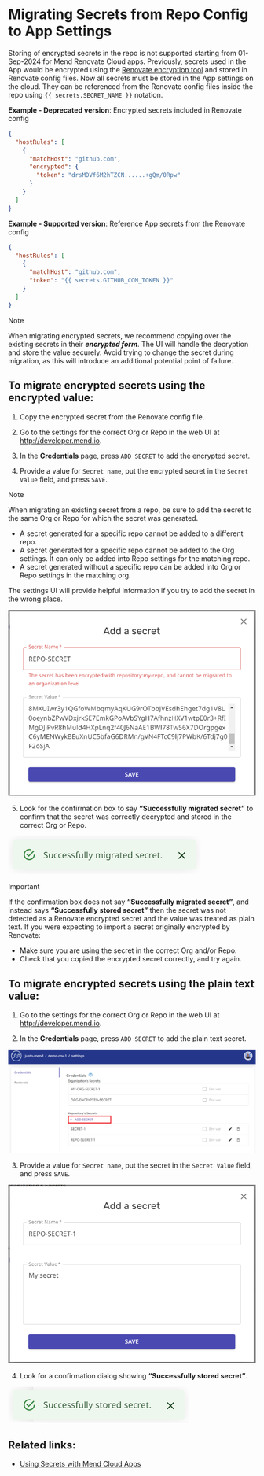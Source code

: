 # Migrating Secrets from Repo Config to App Settings

Storing of encrypted secrets in the repo is not supported starting from 01-Sep-2024 for Mend Renovate Cloud apps.
Previously, secrets used in the App would be encrypted using the [Renovate encryption tool](https://app.renovatebot.com/encrypt) and stored in Renovate config files.
Now all secrets must be stored in the App settings on the cloud.
They can be referenced from the Renovate config files inside the repo using `{{ secrets.SECRET_NAME }}` notation.

**Example - Deprecated version**: Encrypted secrets included in Renovate config

```json
{
  "hostRules": [
    {
      "matchHost": "github.com",
      "encrypted": {
        "token": "drsMDVf6M2hTZCN......+gQm/0Rpw"
      }
    }
  ]
}
```

**Example - Supported version**: Reference App secrets from the Renovate config

```json
{
  "hostRules": [
    {
      "matchHost": "github.com",
      "token": "{{ secrets.GITHUB_COM_TOKEN }}"
    }
  ]
}
```

> [!NOTE]
>
> When migrating encrypted secrets, we recommend copying over the existing secrets in their _**encrypted form**_. The UI will handle the decryption and store the value securely.
> Avoid trying to change the secret during migration, as this will introduce an additional potential point of failure.

## To migrate encrypted secrets using the encrypted value:

1. Copy the encrypted secret from the Renovate config file.

2. Go to the settings for the correct Org or Repo in the web UI at http://developer.mend.io.

3. In the **Credentials** page, press `ADD SECRET` to add the encrypted secret.

4. Provide a value for `Secret name`, put the encrypted secret in the `Secret Value` field, and press `SAVE`.

> [!NOTE]
>
> When migrating an existing secret from a repo, be sure to add the secret to the same Org or Repo for which the secret was generated.
>
> - A secret generated for a specific repo cannot be added to a different repo.
> - A secret generated for a specific repo cannot be added to the Org settings. It can only be added into Repo settings for the matching repo.
> - A secret generated without a specific repo can be added into Org or Repo settings in the matching org.

The settings UI will provide helpful information if you try to add the secret in the wrong place.

![Migrating secrets error](../assets/images/app-settings/encrypted-secrets-error.png)

5. Look for the confirmation box to say **“Successfully migrated secret”** to confirm that the secret was correctly decrypted and stored in the correct Org or Repo.

![Successfully migrated secret](../assets/images/app-settings/stored-secret-encrypted.png)

> [!IMPORTANT]
>
> If the confirmation box does not say **“Successfully migrated secret”**, and instead says **“Successfully stored secret”** then the secret was not detected as a Renovate encrypted secret and the value was treated as plain text.
> If you were expecting to import a secret originally encrypted by Renovate:
>
> - Make sure you are using the secret in the correct Org and/or Repo.
> - Check that you copied the encrypted secret correctly, and try again.

## To migrate encrypted secrets using the plain text value:

1. Go to the settings for the correct Org or Repo in the web UI at http://developer.mend.io.

2. In the **Credentials** page, press `ADD SECRET` to add the plain text secret.

![Add repo secret](../assets/images/app-settings/add-repo-secret.png)

3. Provide a value for `Secret name`, put the secret in the `Secret Value` field, and press `SAVE`.

![Add a Secret dialog box](../assets/images/app-settings/add-a-secret.png)

4. Look for a confirmation dialog showing **“Successfully stored secret”**.

![Successfully stored secret](../assets/images/app-settings/stored-secret-plaintext.png)

## Related links:

- [Using Secrets with Mend Cloud Apps](app-secrets.md)
